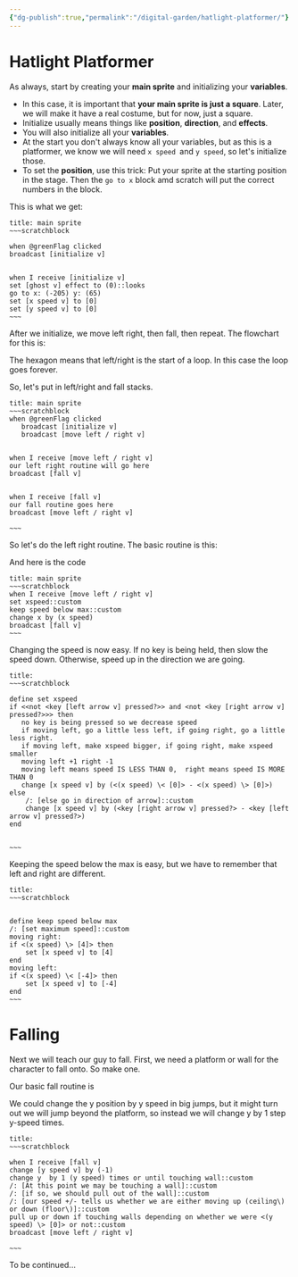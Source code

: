 ```yaml
---
{"dg-publish":true,"permalink":"/digital-garden/hatlight-platformer/"}
---
```



# Hatlight Platformer

As always, start by creating your **main sprite** and initializing your **variables**. 

- In this case, it is important that **your main sprite is just a square**. Later, we will make it have a real costume, but for now, just a square.
- Initialize usually means things like **position**, **direction**, and **effects**.
- You will also initialize all your **variables**. 
- At the start you don't always know all your variables, but as this is a platformer, we know we will need `x speed `and `y speed`, so let's initialize those.
- To set the **position**, use this trick: Put your sprite at the starting position in the stage. Then the `go to x` block amd scratch will put the correct numbers in the block.

This is what we get:

```ad-scratch
title: main sprite
~~~scratchblock

when @greenFlag clicked
broadcast [initialize v]


when I receive [initialize v]
set [ghost v] effect to (0)::looks
go to x: (-205) y: (65)
set [x speed v] to [0]
set [y speed v] to [0]
~~~
```

After we initialize, we move left right, then fall, then repeat. The flowchart for this is:

<style>
.container {font-family: sans-serif; text-align: center;}
.button-wrapper button {z-index: 1;height: 40px; width: 100px; margin: 10px;padding: 5px;}
.excalidraw .App-menu_top .buttonList { display: flex;}
.excalidraw-wrapper { height: 800px; margin: 50px; position: relative;}
:root[dir="ltr"] .excalidraw .layer-ui__wrapper .zen-mode-transition.App-menu_bottom--transition-left {transform: none;}
</style><script src="https://unpkg.com/react@17/umd/react.production.min.js"></script><script src="https://unpkg.com/react-dom@17/umd/react-dom.production.min.js"></script><script type="text/javascript" src="https://unpkg.com/@excalidraw/excalidraw@0.12.0/dist/excalidraw.production.min.js"></script><div id="Hatlightoverall.excalidraw.md1"></div><script>(function(){const InitialData={"type":"excalidraw","version":2,"source":"https://excalidraw.com","elements":[{"type":"rectangle","version":1544,"versionNonce":2145659295,"isDeleted":false,"id":"RMNqwfWlgfbMpYooeJoeX","fillStyle":"solid","strokeWidth":2,"strokeStyle":"solid","roughness":2,"opacity":100,"angle":0,"x":-327.7608418906913,"y":-1170.4777724331725,"strokeColor":"#5f3dc4","backgroundColor":"#fd7e14","width":321,"height":80,"seed":1239531121,"groupIds":[],"strokeSharpness":"round","boundElements":[{"id":"bLuBw5Gk","type":"text"},{"id":"CZZBlZLQcMsvBM3Y59OCy","type":"arrow"}],"updated":1668809703478,"link":null,"locked":false},{"type":"text","version":1683,"versionNonce":2130969553,"isDeleted":false,"id":"bLuBw5Gk","fillStyle":"hachure","strokeWidth":1,"strokeStyle":"solid","roughness":1,"opacity":100,"angle":0,"x":-279.2608418906913,"y":-1156.9777724331725,"strokeColor":"#5f3dc4","backgroundColor":"transparent","width":224,"height":53,"seed":217341215,"groupIds":[],"strokeSharpness":"sharp","boundElements":[],"updated":1668809703478,"link":null,"locked":false,"fontSize":41.92573330673702,"fontFamily":1,"text":"Green Flag","rawText":"Green Flag","baseline":37,"textAlign":"center","verticalAlign":"middle","containerId":"RMNqwfWlgfbMpYooeJoeX","originalText":"Green Flag"},{"type":"rectangle","version":1646,"versionNonce":2083079455,"isDeleted":false,"id":"3KIpf-rkzikNMb_aR0m7y","fillStyle":"solid","strokeWidth":2,"strokeStyle":"solid","roughness":2,"opacity":100,"angle":0,"x":-321.6489754778724,"y":-1023.7914363356381,"strokeColor":"#5f3dc4","backgroundColor":"#fd7e14","width":312,"height":94,"seed":820168785,"groupIds":[],"strokeSharpness":"round","boundElements":[{"id":"ZCCwgZWZ","type":"text"},{"id":"CZZBlZLQcMsvBM3Y59OCy","type":"arrow"},{"id":"ZGWdRa8JACOlC9W9gZeZ8","type":"arrow"}],"updated":1668809837288,"link":null,"locked":false},{"type":"text","version":1779,"versionNonce":701522001,"isDeleted":false,"id":"ZCCwgZWZ","fillStyle":"hachure","strokeWidth":1,"strokeStyle":"solid","roughness":1,"opacity":100,"angle":0,"x":-256.6489754778724,"y":-1003.2914363356381,"strokeColor":"#5f3dc4","backgroundColor":"transparent","width":182,"height":53,"seed":1506369855,"groupIds":[],"strokeSharpness":"sharp","boundElements":[],"updated":1668809837288,"link":null,"locked":false,"fontSize":41.92573330673702,"fontFamily":1,"text":"Initialize","rawText":"Initialize","baseline":37,"textAlign":"center","verticalAlign":"middle","containerId":"3KIpf-rkzikNMb_aR0m7y","originalText":"Initialize"},{"type":"rectangle","version":1675,"versionNonce":13486193,"isDeleted":false,"id":"g3GQAZzBP1tmYREzU3GFV","fillStyle":"solid","strokeWidth":2,"strokeStyle":"solid","roughness":2,"opacity":100,"angle":0,"x":-347.11676076280065,"y":-869.9225472838204,"strokeColor":"#5f3dc4","backgroundColor":"#fd7e14","width":367,"height":74,"seed":182949425,"groupIds":[],"strokeSharpness":"round","boundElements":[{"id":"y03U4cUU","type":"text"},{"id":"ZGWdRa8JACOlC9W9gZeZ8","type":"arrow"},{"id":"rOdClYNLCyfLF1jbUwU8F","type":"arrow"},{"id":"SgfLADjg34eKJoEx705pv","type":"arrow"}],"updated":1668809838673,"link":null,"locked":false},{"type":"text","version":1815,"versionNonce":304476959,"isDeleted":false,"id":"y03U4cUU","fillStyle":"hachure","strokeWidth":1,"strokeStyle":"solid","roughness":1,"opacity":100,"angle":0,"x":-328.11676076280065,"y":-859.4225472838204,"strokeColor":"#5f3dc4","backgroundColor":"transparent","width":329,"height":53,"seed":698933599,"groupIds":[],"strokeSharpness":"sharp","boundElements":[],"updated":1668809838673,"link":null,"locked":false,"fontSize":41.92573330673702,"fontFamily":1,"text":"Move Left right","rawText":"Move Left right","baseline":37,"textAlign":"center","verticalAlign":"middle","containerId":"g3GQAZzBP1tmYREzU3GFV","originalText":"Move Left right"},{"type":"rectangle","version":1779,"versionNonce":2037407135,"isDeleted":false,"id":"sRV2I3u5YmLmW1mMZtcg3","fillStyle":"solid","strokeWidth":2,"strokeStyle":"solid","roughness":2,"opacity":100,"angle":0,"x":-291.5359897378928,"y":-733.9003708506589,"strokeColor":"#5f3dc4","backgroundColor":"#fd7e14","width":262,"height":80,"seed":1255647249,"groupIds":[],"strokeSharpness":"round","boundElements":[{"id":"XFDnTuBL","type":"text"},{"id":"rOdClYNLCyfLF1jbUwU8F","type":"arrow"},{"id":"SgfLADjg34eKJoEx705pv","type":"arrow"}],"updated":1668809840817,"link":null,"locked":false},{"type":"text","version":1908,"versionNonce":1518669777,"isDeleted":false,"id":"XFDnTuBL","fillStyle":"hachure","strokeWidth":1,"strokeStyle":"solid","roughness":1,"opacity":100,"angle":0,"x":-198.5359897378928,"y":-720.4003708506589,"strokeColor":"#5f3dc4","backgroundColor":"transparent","width":76,"height":53,"seed":769875327,"groupIds":[],"strokeSharpness":"sharp","boundElements":[],"updated":1668809840817,"link":null,"locked":false,"fontSize":41.92573330673702,"fontFamily":1,"text":"Fall","rawText":"Fall","baseline":37,"textAlign":"center","verticalAlign":"middle","containerId":"sRV2I3u5YmLmW1mMZtcg3","originalText":"Fall"},{"type":"arrow","version":894,"versionNonce":1113730609,"isDeleted":false,"id":"CZZBlZLQcMsvBM3Y59OCy","fillStyle":"hachure","strokeWidth":1,"strokeStyle":"solid","roughness":1,"opacity":100,"angle":0,"x":-165.29332381157542,"y":-1088.9521301720024,"strokeColor":"#000000","backgroundColor":"transparent","width":6.08625699520789,"height":64.16069383636432,"seed":447380977,"groupIds":[],"strokeSharpness":"round","boundElements":[],"updated":1668809837288,"link":null,"locked":false,"startBinding":{"elementId":"RMNqwfWlgfbMpYooeJoeX","gap":1.5256422611701055,"focus":-0.03503457315906321},"endBinding":{"elementId":"3KIpf-rkzikNMb_aR0m7y","gap":1,"focus":-0.06409054010653806},"lastCommittedPoint":null,"startArrowhead":null,"endArrowhead":"arrow","points":[[0,0],[-6.08625699520789,64.16069383636432]]},{"type":"arrow","version":1214,"versionNonce":811087679,"isDeleted":false,"id":"ZGWdRa8JACOlC9W9gZeZ8","fillStyle":"hachure","strokeWidth":1,"strokeStyle":"solid","roughness":1,"opacity":100,"angle":0,"x":-181.42538080991721,"y":-928.7636585578603,"strokeColor":"#000000","backgroundColor":"transparent","width":0.8571893124201324,"height":57.813333496261976,"seed":431576479,"groupIds":[],"strokeSharpness":"round","boundElements":[],"updated":1668809838674,"link":null,"locked":false,"startBinding":{"elementId":"3KIpf-rkzikNMb_aR0m7y","gap":1.0277777777777781,"focus":0.09619319606044506},"endBinding":{"elementId":"g3GQAZzBP1tmYREzU3GFV","gap":1.0277777777777781,"focus":-0.10448132730631575},"lastCommittedPoint":null,"startArrowhead":null,"endArrowhead":"arrow","points":[[0,0],[-0.8571893124201324,57.813333496261976]]},{"type":"arrow","version":876,"versionNonce":1742007729,"isDeleted":false,"id":"rOdClYNLCyfLF1jbUwU8F","fillStyle":"hachure","strokeWidth":1,"strokeStyle":"solid","roughness":1,"opacity":100,"angle":0,"x":-157.02964281074014,"y":-794.8947695060427,"strokeColor":"#000000","backgroundColor":"transparent","width":3.979893627919182,"height":52.74983854753407,"seed":2036832209,"groupIds":[],"strokeSharpness":"round","boundElements":[],"updated":1668809840817,"link":null,"locked":false,"startBinding":{"elementId":"g3GQAZzBP1tmYREzU3GFV","gap":1.0277777777777146,"focus":-0.05087433664670646},"endBinding":{"elementId":"sRV2I3u5YmLmW1mMZtcg3","gap":8.244560107849793,"focus":-0.030693831789847976},"lastCommittedPoint":null,"startArrowhead":null,"endArrowhead":"arrow","points":[[0,0],[-3.979893627919182,52.74983854753407]]},{"type":"arrow","version":2284,"versionNonce":457876593,"isDeleted":false,"id":"SgfLADjg34eKJoEx705pv","fillStyle":"hachure","strokeWidth":1,"strokeStyle":"solid","roughness":1,"opacity":100,"angle":0,"x":-240.51243868748037,"y":-649.1913122269744,"strokeColor":"#000000","backgroundColor":"transparent","width":360.3711870488704,"height":228.07440111126095,"seed":1763690303,"groupIds":[],"strokeSharpness":"round","boundElements":[],"updated":1668809856858,"link":null,"locked":false,"startBinding":{"elementId":"sRV2I3u5YmLmW1mMZtcg3","focus":0.7435564056870121,"gap":4.709058623684427},"endBinding":{"elementId":"g3GQAZzBP1tmYREzU3GFV","focus":-0.7832206169105584,"gap":9.178032963755982},"lastCommittedPoint":null,"startArrowhead":null,"endArrowhead":"arrow","points":[[0,0],[46.062120168511456,39.55391812835296],[288.38663423950425,8.30509812006028],[360.3711870488704,-143.65701118141624],[269.5737108884357,-188.520482982908]]}],"appState":{"theme":"light","viewBackgroundColor":"transparent","currentItemStrokeColor":"#000000","currentItemBackgroundColor":"transparent","currentItemFillStyle":"hachure","currentItemStrokeWidth":1,"currentItemStrokeStyle":"solid","currentItemRoughness":1,"currentItemOpacity":100,"currentItemFontFamily":1,"currentItemFontSize":20,"currentItemTextAlign":"left","currentItemStrokeSharpness":"sharp","currentItemStartArrowhead":null,"currentItemEndArrowhead":"arrow","currentItemLinearStrokeSharpness":"round","gridSize":null,"colorPalette":{}},"files":{}};InitialData.scrollToContent=true;App=()=>{const e=React.useRef(null),t=React.useRef(null),[n,i]=React.useState({width:void 0,height:void 0});return React.useEffect(()=>{i({width:t.current.getBoundingClientRect().width,height:t.current.getBoundingClientRect().height});const e=()=>{i({width:t.current.getBoundingClientRect().width,height:t.current.getBoundingClientRect().height})};return window.addEventListener("resize",e),()=>window.removeEventListener("resize",e)},[t]),React.createElement(React.Fragment,null,React.createElement("div",{className:"excalidraw-wrapper",ref:t},React.createElement(ExcalidrawLib.Excalidraw,{ref:e,width:n.width,height:n.height,initialData:InitialData,viewModeEnabled:!0,zenModeEnabled:!0,gridModeEnabled:!1})))},excalidrawWrapper=document.getElementById("Hatlightoverall.excalidraw.md1");ReactDOM.render(React.createElement(App),excalidrawWrapper);})();</script>

The hexagon means that left/right is the start of a loop. In this case the loop goes forever.

So, let's put in  left/right and fall stacks.

```ad-scratch
title: main sprite
~~~scratchblock
when @greenFlag clicked
   broadcast [initialize v]
   broadcast [move left / right v]


when I receive [move left / right v]
our left right routine will go here
broadcast [fall v]


when I receive [fall v]
our fall routine goes here
broadcast [move left / right v]

~~~
```

So let's do the left right routine. The basic routine is this:

<div id="HatlightmoveLeftRight.excalidraw.md2"></div><script>(function(){const InitialData={"type":"excalidraw","version":2,"source":"https://excalidraw.com","elements":[{"type":"rectangle","version":1631,"versionNonce":585388383,"isDeleted":false,"id":"j46Q-mIB_RMtLqBuMi9Jo","fillStyle":"solid","strokeWidth":2,"strokeStyle":"solid","roughness":2,"opacity":100,"angle":0,"x":-383.8279541127483,"y":-329.68106953418226,"strokeColor":"#5f3dc4","backgroundColor":"#fd7e14","width":355,"height":97,"seed":216207345,"groupIds":[],"strokeSharpness":"round","boundElements":[{"id":"hoKKMoqj","type":"text"},{"id":"gKKjxwppjVZFkGfKIubPj","type":"arrow"}],"updated":1668810167072,"link":null,"locked":false},{"type":"text","version":1773,"versionNonce":1060709823,"isDeleted":false,"id":"hoKKMoqj","fillStyle":"hachure","strokeWidth":1,"strokeStyle":"solid","roughness":1,"opacity":100,"angle":0,"x":-348.8279541127483,"y":-306.18106953418226,"strokeColor":"#5f3dc4","backgroundColor":"transparent","width":285,"height":50,"seed":1921704863,"groupIds":[],"strokeSharpness":"sharp","boundElements":[],"updated":1668810145932,"link":null,"locked":false,"fontSize":20,"fontFamily":1,"text":"Detect arrows and set the \nx-speed variable","rawText":"Detect arrows and set the x-speed variable","baseline":43,"textAlign":"center","verticalAlign":"middle","containerId":"j46Q-mIB_RMtLqBuMi9Jo","originalText":"Detect arrows and set the x-speed variable"},{"type":"rectangle","version":1737,"versionNonce":560213023,"isDeleted":false,"id":"IoJwQQFPcnide1ayTmbpU","fillStyle":"solid","strokeWidth":2,"strokeStyle":"solid","roughness":2,"opacity":100,"angle":0,"x":-336.3082220634403,"y":-188.45314336311844,"strokeColor":"#5f3dc4","backgroundColor":"#fd7e14","width":297,"height":81,"seed":2059266513,"groupIds":[],"strokeSharpness":"round","boundElements":[{"id":"KNDBm7n1","type":"text"},{"id":"gKKjxwppjVZFkGfKIubPj","type":"arrow"},{"id":"s9wFQwYotNcTV8FUmMlr4","type":"arrow"}],"updated":1668810169267,"link":null,"locked":false},{"type":"text","version":1874,"versionNonce":928737617,"isDeleted":false,"id":"KNDBm7n1","fillStyle":"hachure","strokeWidth":1,"strokeStyle":"solid","roughness":1,"opacity":100,"angle":0,"x":-298.8082220634403,"y":-172.95314336311844,"strokeColor":"#5f3dc4","backgroundColor":"transparent","width":222,"height":50,"seed":130750399,"groupIds":[],"strokeSharpness":"sharp","boundElements":[],"updated":1668810169267,"link":null,"locked":false,"fontSize":20,"fontFamily":1,"text":"Keep x-speed below a \nmaximum speed","rawText":"Keep x-speed below a maximum speed","baseline":43,"textAlign":"center","verticalAlign":"middle","containerId":"IoJwQQFPcnide1ayTmbpU","originalText":"Keep x-speed below a maximum speed"},{"type":"rectangle","version":1808,"versionNonce":826030705,"isDeleted":false,"id":"ABGizyKxq-GGhHL1bSIUj","fillStyle":"solid","strokeWidth":2,"strokeStyle":"solid","roughness":2,"opacity":100,"angle":0,"x":-310.5726812913834,"y":-58.324972180479676,"strokeColor":"#5f3dc4","backgroundColor":"#fd7e14","width":253,"height":47,"seed":2145552305,"groupIds":[],"strokeSharpness":"round","boundElements":[{"id":"llvdtr75","type":"text"},{"id":"s9wFQwYotNcTV8FUmMlr4","type":"arrow"},{"id":"dKCsiULa4aCptAMA4JZvi","type":"arrow"}],"updated":1668810170269,"link":null,"locked":false},{"type":"text","version":1949,"versionNonce":999268639,"isDeleted":false,"id":"llvdtr75","fillStyle":"hachure","strokeWidth":1,"strokeStyle":"solid","roughness":1,"opacity":100,"angle":0,"x":-284.0726812913834,"y":-47.324972180479676,"strokeColor":"#5f3dc4","backgroundColor":"transparent","width":200,"height":25,"seed":1261422559,"groupIds":[],"strokeSharpness":"sharp","boundElements":[],"updated":1668810170269,"link":null,"locked":false,"fontSize":20,"fontFamily":1,"text":"change x by x-speed","rawText":"change x by x-speed","baseline":18,"textAlign":"center","verticalAlign":"middle","containerId":"ABGizyKxq-GGhHL1bSIUj","originalText":"change x by x-speed"},{"type":"rectangle","version":1890,"versionNonce":1979001073,"isDeleted":false,"id":"ZLp42ksZ46S107PNBhQAh","fillStyle":"solid","strokeWidth":2,"strokeStyle":"solid","roughness":2,"opacity":100,"angle":0,"x":-243.4970515808136,"y":36.95129959198954,"strokeColor":"#5f3dc4","backgroundColor":"#fd7e14","width":130,"height":42,"seed":376990097,"groupIds":[],"strokeSharpness":"round","boundElements":[{"id":"7coyg3pg","type":"text"},{"id":"dKCsiULa4aCptAMA4JZvi","type":"arrow"}],"updated":1668810175907,"link":null,"locked":false},{"type":"text","version":2020,"versionNonce":1845680799,"isDeleted":false,"id":"7coyg3pg","fillStyle":"hachure","strokeWidth":1,"strokeStyle":"solid","roughness":1,"opacity":100,"angle":0,"x":-197.4970515808136,"y":45.45129959198954,"strokeColor":"#5f3dc4","backgroundColor":"transparent","width":38,"height":25,"seed":2060022783,"groupIds":[],"strokeSharpness":"sharp","boundElements":[],"updated":1668810175907,"link":null,"locked":false,"fontSize":20,"fontFamily":1,"text":"Fall","rawText":"Fall","baseline":18,"textAlign":"center","verticalAlign":"middle","containerId":"ZLp42ksZ46S107PNBhQAh","originalText":"Fall"},{"type":"arrow","version":1297,"versionNonce":1537480497,"isDeleted":false,"id":"gKKjxwppjVZFkGfKIubPj","fillStyle":"hachure","strokeWidth":1,"strokeStyle":"solid","roughness":1,"opacity":100,"angle":0,"x":-198.9643020538358,"y":-231.66856953418227,"strokeColor":"#000000","backgroundColor":"transparent","width":0.8012316887051725,"height":42.20292617106381,"seed":129437553,"groupIds":[],"strokeSharpness":"round","boundElements":[],"updated":1668810169268,"link":null,"locked":false,"startBinding":{"elementId":"j46Q-mIB_RMtLqBuMi9Jo","gap":1.0125,"focus":-0.03505763772059004},"endBinding":{"elementId":"IoJwQQFPcnide1ayTmbpU","gap":1.0125,"focus":-0.06409054010653767},"lastCommittedPoint":null,"startArrowhead":null,"endArrowhead":"arrow","points":[[0,0],[0.8012316887051725,42.20292617106381]]},{"type":"arrow","version":1741,"versionNonce":475800895,"isDeleted":false,"id":"s9wFQwYotNcTV8FUmMlr4","fillStyle":"hachure","strokeWidth":1,"strokeStyle":"solid","roughness":1,"opacity":100,"angle":0,"x":-200.4799931969698,"y":-106.3601201073045,"strokeColor":"#000000","backgroundColor":"transparent","width":2.0241161226511792,"height":46.94212467101086,"seed":1050188831,"groupIds":[],"strokeSharpness":"round","boundElements":[],"updated":1668810170269,"link":null,"locked":false,"startBinding":{"elementId":"IoJwQQFPcnide1ayTmbpU","gap":1.0930232558139534,"focus":0.09619142614023048},"endBinding":{"elementId":"ABGizyKxq-GGhHL1bSIUj","gap":1.0930232558139534,"focus":-0.1044813273063159},"lastCommittedPoint":null,"startArrowhead":null,"endArrowhead":"arrow","points":[[0,0],[2.0241161226511792,46.94212467101086]]},{"type":"arrow","version":1443,"versionNonce":1596731071,"isDeleted":false,"id":"dKCsiULa4aCptAMA4JZvi","fillStyle":"hachure","strokeWidth":1,"strokeStyle":"solid","roughness":1,"opacity":100,"angle":0,"x":-178.3648692098507,"y":-10.300581936577235,"strokeColor":"#000000","backgroundColor":"transparent","width":1.4316105448390317,"height":45.498135660797885,"seed":166066513,"groupIds":[],"strokeSharpness":"round","boundElements":[],"updated":1668810175908,"link":null,"locked":false,"startBinding":{"elementId":"ABGizyKxq-GGhHL1bSIUj","gap":1.024390243902439,"focus":-0.050870156959174996},"endBinding":{"elementId":"ZLp42ksZ46S107PNBhQAh","gap":1.753745867768886,"focus":-0.03069383178984813},"lastCommittedPoint":null,"startArrowhead":null,"endArrowhead":"arrow","points":[[0,0],[-1.4316105448390317,45.498135660797885]]},{"type":"arrow","version":777,"versionNonce":344794673,"isDeleted":true,"id":"8mSenxo5ScdrK-QKmCdth","fillStyle":"hachure","strokeWidth":1,"strokeStyle":"solid","roughness":1,"opacity":100,"angle":0,"x":-24.719499838338145,"y":-140.06632940059615,"strokeColor":"#000000","backgroundColor":"transparent","width":247.14660121458382,"height":91.61474013358611,"seed":1976403985,"groupIds":[],"strokeSharpness":"round","boundElements":[],"updated":1668810167072,"link":null,"locked":false,"startBinding":null,"endBinding":{"elementId":"j46Q-mIB_RMtLqBuMi9Jo","gap":1,"focus":0.6462077657019423},"lastCommittedPoint":null,"startArrowhead":null,"endArrowhead":"arrow","points":[[0,0],[-247.14660121458382,-91.61474013358611]]},{"type":"arrow","version":376,"versionNonce":1556646033,"isDeleted":true,"id":"m71vF6jSLhQz_6pkDWalX","fillStyle":"hachure","strokeWidth":1,"strokeStyle":"solid","roughness":1,"opacity":100,"angle":0,"x":114.29059889377746,"y":100.20991616514102,"strokeColor":"#000000","backgroundColor":"transparent","width":173.65500920327563,"height":51.55700836765029,"seed":1640182481,"groupIds":[],"strokeSharpness":"round","boundElements":[],"updated":1668810162200,"link":null,"locked":false,"startBinding":null,"endBinding":null,"lastCommittedPoint":null,"startArrowhead":null,"endArrowhead":"arrow","points":[[0,0],[-173.65500920327563,-51.55700836765029]]},{"type":"arrow","version":109,"versionNonce":1677350993,"isDeleted":true,"id":"dqb1Nxa_P-lBcXJnfPGen","fillStyle":"hachure","strokeWidth":1,"strokeStyle":"solid","roughness":1,"opacity":100,"angle":0,"x":5.321599775975503,"y":182.98961565900123,"strokeColor":"#000000","backgroundColor":"transparent","width":0.31015644498687234,"height":45.66580601597701,"seed":270372369,"groupIds":[],"strokeSharpness":"round","boundElements":[],"updated":1668810163165,"link":null,"locked":false,"startBinding":null,"endBinding":null,"lastCommittedPoint":null,"startArrowhead":null,"endArrowhead":"arrow","points":[[0,0],[-0.31015644498687234,45.66580601597701]]}],"appState":{"theme":"light","viewBackgroundColor":"transparent","currentItemStrokeColor":"#000000","currentItemBackgroundColor":"transparent","currentItemFillStyle":"hachure","currentItemStrokeWidth":1,"currentItemStrokeStyle":"solid","currentItemRoughness":1,"currentItemOpacity":100,"currentItemFontFamily":1,"currentItemFontSize":20,"currentItemTextAlign":"center","currentItemStrokeSharpness":"sharp","currentItemStartArrowhead":null,"currentItemEndArrowhead":"arrow","currentItemLinearStrokeSharpness":"round","gridSize":null,"colorPalette":{}},"files":{}};InitialData.scrollToContent=true;App=()=>{const e=React.useRef(null),t=React.useRef(null),[n,i]=React.useState({width:void 0,height:void 0});return React.useEffect(()=>{i({width:t.current.getBoundingClientRect().width,height:t.current.getBoundingClientRect().height});const e=()=>{i({width:t.current.getBoundingClientRect().width,height:t.current.getBoundingClientRect().height})};return window.addEventListener("resize",e),()=>window.removeEventListener("resize",e)},[t]),React.createElement(React.Fragment,null,React.createElement("div",{className:"excalidraw-wrapper",ref:t},React.createElement(ExcalidrawLib.Excalidraw,{ref:e,width:n.width,height:n.height,initialData:InitialData,viewModeEnabled:!0,zenModeEnabled:!0,gridModeEnabled:!1})))},excalidrawWrapper=document.getElementById("HatlightmoveLeftRight.excalidraw.md2");ReactDOM.render(React.createElement(App),excalidrawWrapper);})();</script>

And here is the code

```ad-scratch
title: main sprite
~~~scratchblock
when I receive [move left / right v]
set xspeed::custom
keep speed below max::custom
change x by (x speed)
broadcast [fall v]
~~~
```



Changing the speed is now easy. If no key is being held, then slow the speed down. Otherwise, speed  up in the direction we are going.

```ad-scratch
title: 
~~~scratchblock

define set xspeed
if <<not <key [left arrow v] pressed?>> and <not <key [right arrow v] pressed?>>> then
   no key is being pressed so we decrease speed
   if moving left, go a little less left, if going right, go a little less right.
   if moving left, make xspeed bigger, if going right, make xspeed smaller
   moving left +1 right -1
   moving left means speed IS LESS THAN 0,  right means speed IS MORE THAN 0
   change [x speed v] by (<(x speed) \< [0]> - <(x speed) \> [0]>)
else
    /: [else go in direction of arrow]::custom
    change [x speed v] by (<key [right arrow v] pressed?> - <key [left arrow v] pressed?>)
end


~~~
```

Keeping the speed below the max is easy, but we have to remember that left and right are different.
```ad-scratch
title: 
~~~scratchblock


define keep speed below max
/: [set maximum speed]::custom
moving right:
if <(x speed) \> [4]> then
    set [x speed v] to [4]
end
moving left:
if <(x speed) \< [-4]> then
    set [x speed v] to [-4]
end
~~~
```

# Falling

Next we will teach our guy to fall. First, we need a platform or wall for the character to fall onto. So make one. 

Our basic fall routine is 

<div id="HatlightFalling.excalidraw.md3"></div><script>(function(){const InitialData={"type":"excalidraw","version":2,"source":"https://excalidraw.com","elements":[{"type":"rectangle","version":1508,"versionNonce":1046092113,"isDeleted":false,"id":"STdU6Qrgl8NloQz5qXm4Y","fillStyle":"solid","strokeWidth":2,"strokeStyle":"solid","roughness":2,"opacity":100,"angle":0,"x":86.8903498573917,"y":-22938.98046923442,"strokeColor":"#5f3dc4","backgroundColor":"#fd7e14","width":535,"height":151,"seed":474785375,"groupIds":[],"strokeSharpness":"round","boundElements":[{"id":"etcObaWE","type":"text"}],"updated":1668809960873,"link":null,"locked":false},{"type":"text","version":1628,"versionNonce":2129371199,"isDeleted":false,"id":"etcObaWE","fillStyle":"hachure","strokeWidth":1,"strokeStyle":"solid","roughness":1,"opacity":100,"angle":0,"x":111.3903498573917,"y":-22916.48046923442,"strokeColor":"#5f3dc4","backgroundColor":"transparent","width":486,"height":106,"seed":419345169,"groupIds":[],"strokeSharpness":"sharp","boundElements":[],"updated":1668809960873,"link":null,"locked":false,"fontSize":41.92573330673702,"fontFamily":1,"text":"Change the y speed by \ngravity","rawText":"Change the y speed by gravity","baseline":90,"textAlign":"center","verticalAlign":"middle","containerId":"STdU6Qrgl8NloQz5qXm4Y","originalText":"Change the y speed by gravity"},{"type":"rectangle","version":1571,"versionNonce":1867302705,"isDeleted":false,"id":"Uq487qTt78DHOKArOPqTe","fillStyle":"solid","strokeWidth":2,"strokeStyle":"solid","roughness":2,"opacity":100,"angle":0,"x":89.42240937630606,"y":-22743.157980349242,"strokeColor":"#5f3dc4","backgroundColor":"#fd7e14","width":535,"height":169,"seed":29786751,"groupIds":[],"strokeSharpness":"round","boundElements":[{"id":"ou3N2S3J","type":"text"},{"id":"pl20Yi0maQgIh05RTWlDZ","type":"arrow"},{"id":"k-drX4b5Tm5k2foswC8Jm","type":"arrow"}],"updated":1668809960873,"link":null,"locked":false},{"type":"text","version":1693,"versionNonce":237715551,"isDeleted":false,"id":"ou3N2S3J","fillStyle":"hachure","strokeWidth":1,"strokeStyle":"solid","roughness":1,"opacity":100,"angle":0,"x":94.42240937630606,"y":-22711.657980349242,"strokeColor":"#5f3dc4","backgroundColor":"transparent","width":525,"height":106,"seed":1169697009,"groupIds":[],"strokeSharpness":"sharp","boundElements":[],"updated":1668809960873,"link":null,"locked":false,"fontSize":41.92573330673702,"fontFamily":1,"text":"Change the y position by \nthe y speed","rawText":"Change the y position by the y speed","baseline":90,"textAlign":"center","verticalAlign":"middle","containerId":"Uq487qTt78DHOKArOPqTe","originalText":"Change the y position by the y speed"},{"type":"rectangle","version":1629,"versionNonce":439840497,"isDeleted":false,"id":"em-frhxxp0ZdWPYbcWn2z","fillStyle":"solid","strokeWidth":2,"strokeStyle":"solid","roughness":2,"opacity":100,"angle":0,"x":92.7260924732085,"y":-22519.04294728318,"strokeColor":"#5f3dc4","backgroundColor":"#fd7e14","width":535,"height":169,"seed":804248223,"groupIds":[],"strokeSharpness":"round","boundElements":[{"id":"gMC1xeGx","type":"text"},{"id":"k-drX4b5Tm5k2foswC8Jm","type":"arrow"},{"id":"21qfct9As10dX5qSegqaI","type":"arrow"}],"updated":1668809960873,"link":null,"locked":false},{"type":"text","version":1759,"versionNonce":1517286559,"isDeleted":false,"id":"gMC1xeGx","fillStyle":"hachure","strokeWidth":1,"strokeStyle":"solid","roughness":1,"opacity":100,"angle":0,"x":159.2260924732085,"y":-22487.54294728318,"strokeColor":"#5f3dc4","backgroundColor":"transparent","width":402,"height":106,"seed":1804067537,"groupIds":[],"strokeSharpness":"sharp","boundElements":[],"updated":1668809960873,"link":null,"locked":false,"fontSize":41.92573330673702,"fontFamily":1,"text":"If inside a wall or \nplatform, pull out","rawText":"If inside a wall or platform, pull out","baseline":90,"textAlign":"center","verticalAlign":"middle","containerId":"em-frhxxp0ZdWPYbcWn2z","originalText":"If inside a wall or platform, pull out"},{"type":"rectangle","version":1680,"versionNonce":1558914737,"isDeleted":false,"id":"i2P1R4q4JoJ1ry3s2Xq4i","fillStyle":"solid","strokeWidth":2,"strokeStyle":"solid","roughness":2,"opacity":100,"angle":0,"x":95.78839758902552,"y":-22298.664997250624,"strokeColor":"#5f3dc4","backgroundColor":"#fd7e14","width":535,"height":169,"seed":1534668479,"groupIds":[],"strokeSharpness":"round","boundElements":[{"id":"gXVWwZ3X","type":"text"}],"updated":1668809960873,"link":null,"locked":false},{"type":"text","version":1814,"versionNonce":398760159,"isDeleted":false,"id":"gXVWwZ3X","fillStyle":"hachure","strokeWidth":1,"strokeStyle":"solid","roughness":1,"opacity":100,"angle":0,"x":176.28839758902552,"y":-22267.164997250624,"strokeColor":"#5f3dc4","backgroundColor":"transparent","width":374,"height":106,"seed":386228401,"groupIds":[],"strokeSharpness":"sharp","boundElements":[],"updated":1668809960873,"link":null,"locked":false,"fontSize":41.92573330673702,"fontFamily":1,"text":"Go back to move \nleft/right","rawText":"Go back to move left/right","baseline":90,"textAlign":"center","verticalAlign":"middle","containerId":"i2P1R4q4JoJ1ry3s2Xq4i","originalText":"Go back to move left/right"},{"type":"arrow","version":629,"versionNonce":1458384159,"isDeleted":false,"id":"pl20Yi0maQgIh05RTWlDZ","fillStyle":"hachure","strokeWidth":1,"strokeStyle":"solid","roughness":1,"opacity":100,"angle":0,"x":319.81940558998497,"y":-22788.269844673443,"strokeColor":"#000000","backgroundColor":"transparent","width":1.3597347861842195,"height":44.014442845393205,"seed":1325596383,"groupIds":[],"strokeSharpness":"round","boundElements":[],"updated":1668809961229,"link":null,"locked":false,"startBinding":null,"endBinding":{"elementId":"Uq487qTt78DHOKArOPqTe","focus":-0.12253844389034485,"gap":1.0974214788075187},"lastCommittedPoint":null,"startArrowhead":null,"endArrowhead":"arrow","points":[[0,0],[1.3597347861842195,44.014442845393205]]},{"type":"arrow","version":863,"versionNonce":203960639,"isDeleted":false,"id":"k-drX4b5Tm5k2foswC8Jm","fillStyle":"hachure","strokeWidth":1,"strokeStyle":"solid","roughness":1,"opacity":100,"angle":0,"x":331.5736202281428,"y":-22571.180065170975,"strokeColor":"#000000","backgroundColor":"transparent","width":0.24285567434213817,"height":50.200837787830096,"seed":1440227985,"groupIds":[],"strokeSharpness":"round","boundElements":[],"updated":1668809961229,"link":null,"locked":false,"startBinding":{"elementId":"Uq487qTt78DHOKArOPqTe","focus":0.096196843802201,"gap":2.977915178267722},"endBinding":{"elementId":"em-frhxxp0ZdWPYbcWn2z","focus":-0.10448132730631594,"gap":1.9362800999660976},"lastCommittedPoint":null,"startArrowhead":null,"endArrowhead":"arrow","points":[[0,0],[0.24285567434213817,50.200837787830096]]},{"type":"arrow","version":600,"versionNonce":1318962737,"isDeleted":false,"id":"21qfct9As10dX5qSegqaI","fillStyle":"hachure","strokeWidth":1,"strokeStyle":"solid","roughness":1,"opacity":100,"angle":0,"x":338.67736749268306,"y":-22349.04294728318,"strokeColor":"#000000","backgroundColor":"transparent","width":1.4168890430255878,"height":52.796964143452044,"seed":756927231,"groupIds":[],"strokeSharpness":"round","boundElements":[],"updated":1668809961229,"link":null,"locked":false,"startBinding":{"elementId":"em-frhxxp0ZdWPYbcWn2z","focus":0.08838438412637449,"gap":1},"endBinding":null,"lastCommittedPoint":null,"startArrowhead":null,"endArrowhead":"arrow","points":[[0,0],[1.4168890430255878,52.796964143452044]]}],"appState":{"theme":"light","viewBackgroundColor":"transparent","currentItemStrokeColor":"#000000","currentItemBackgroundColor":"transparent","currentItemFillStyle":"hachure","currentItemStrokeWidth":1,"currentItemStrokeStyle":"solid","currentItemRoughness":1,"currentItemOpacity":100,"currentItemFontFamily":1,"currentItemFontSize":20,"currentItemTextAlign":"left","currentItemStrokeSharpness":"sharp","currentItemStartArrowhead":null,"currentItemEndArrowhead":"arrow","currentItemLinearStrokeSharpness":"round","gridSize":null,"colorPalette":{}},"files":{}};InitialData.scrollToContent=true;App=()=>{const e=React.useRef(null),t=React.useRef(null),[n,i]=React.useState({width:void 0,height:void 0});return React.useEffect(()=>{i({width:t.current.getBoundingClientRect().width,height:t.current.getBoundingClientRect().height});const e=()=>{i({width:t.current.getBoundingClientRect().width,height:t.current.getBoundingClientRect().height})};return window.addEventListener("resize",e),()=>window.removeEventListener("resize",e)},[t]),React.createElement(React.Fragment,null,React.createElement("div",{className:"excalidraw-wrapper",ref:t},React.createElement(ExcalidrawLib.Excalidraw,{ref:e,width:n.width,height:n.height,initialData:InitialData,viewModeEnabled:!0,zenModeEnabled:!0,gridModeEnabled:!1})))},excalidrawWrapper=document.getElementById("HatlightFalling.excalidraw.md3");ReactDOM.render(React.createElement(App),excalidrawWrapper);})();</script>

We could change the y position by y speed in big jumps, but it might turn out we will jump beyond the platform, so instead we will change y by 1 step y-speed times. 


```ad-scratch
title: 
~~~scratchblock

when I receive [fall v]
change [y speed v] by (-1)
change y  by 1 (y speed) times or until touching wall::custom
/: [At this point we may be touching a wall]::custom
/: [if so, we should pull out of the wall]::custom
/: [our speed +/- tells us whether we are either moving up (ceiling\) or down (floor\)]::custom
pull up or down if touching walls depending on whether we were <(y speed) \> [0]> or not::custom
broadcast [move left / right v]

~~~
```


To be continued...

